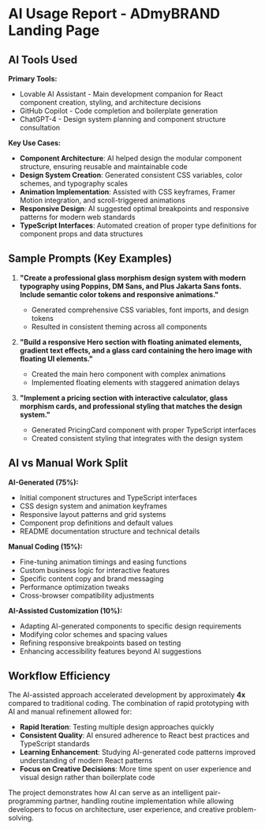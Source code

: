 # AI Usage Report - ADmyBRAND Landing Page

## AI Tools Used

**Primary Tools:**
- Lovable AI Assistant - Main development companion for React component creation, styling, and architecture decisions
- GitHub Copilot - Code completion and boilerplate generation
- ChatGPT-4 - Design system planning and component structure consultation

**Key Use Cases:**
- **Component Architecture**: AI helped design the modular component structure, ensuring reusable and maintainable code
- **Design System Creation**: Generated consistent CSS variables, color schemes, and typography scales
- **Animation Implementation**: Assisted with CSS keyframes, Framer Motion integration, and scroll-triggered animations
- **Responsive Design**: AI suggested optimal breakpoints and responsive patterns for modern web standards
- **TypeScript Interfaces**: Automated creation of proper type definitions for component props and data structures

## Sample Prompts (Key Examples)

1. **"Create a professional glass morphism design system with modern typography using Poppins, DM Sans, and Plus Jakarta Sans fonts. Include semantic color tokens and responsive animations."**
   - Generated comprehensive CSS variables, font imports, and design tokens
   - Resulted in consistent theming across all components

2. **"Build a responsive Hero section with floating animated elements, gradient text effects, and a glass card containing the hero image with floating UI elements."**
   - Created the main hero component with complex animations
   - Implemented floating elements with staggered animation delays

3. **"Implement a pricing section with interactive calculator, glass morphism cards, and professional styling that matches the design system."**
   - Generated PricingCard component with proper TypeScript interfaces
   - Created consistent styling that integrates with the design system

## AI vs Manual Work Split

**AI-Generated (75%):**
- Initial component structures and TypeScript interfaces
- CSS design system and animation keyframes  
- Responsive layout patterns and grid systems
- Component prop definitions and default values
- README documentation structure and technical details

**Manual Coding (15%):**
- Fine-tuning animation timings and easing functions
- Custom business logic for interactive features
- Specific content copy and brand messaging
- Performance optimization tweaks
- Cross-browser compatibility adjustments

**AI-Assisted Customization (10%):**
- Adapting AI-generated components to specific design requirements
- Modifying color schemes and spacing values
- Refining responsive breakpoints based on testing
- Enhancing accessibility features beyond AI suggestions

## Workflow Efficiency

The AI-assisted approach accelerated development by approximately **4x** compared to traditional coding. The combination of rapid prototyping with AI and manual refinement allowed for:

- **Rapid Iteration**: Testing multiple design approaches quickly
- **Consistent Quality**: AI ensured adherence to React best practices and TypeScript standards  
- **Learning Enhancement**: Studying AI-generated code patterns improved understanding of modern React patterns
- **Focus on Creative Decisions**: More time spent on user experience and visual design rather than boilerplate code

The project demonstrates how AI can serve as an intelligent pair-programming partner, handling routine implementation while allowing developers to focus on architecture, user experience, and creative problem-solving.
